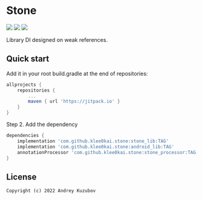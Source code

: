 # Stone

[![](https://github.com/klee0kai/stone/actions/workflows/deploy_dev.yml/badge.svg)](https://github.com/klee0kai/stone/actions/workflows/deploy_dev.yml)
[![](https://img.shields.io/badge/license-GNU_GPLv3-blue.svg?style=flat-square)](./LICENCE.md)
[![](https://jitpack.io/v/klee0kai/stone.svg)](https://jitpack.io/#klee0kai/stone)

Library DI designed on weak references.

## Quick start

Add it in your root build.gradle at the end of repositories:

``` groovy
allprojects {
    repositories {
        ...
        maven { url 'https://jitpack.io' }
    }
}
```

Step 2. Add the dependency

``` groovy
dependencies {
    implementation 'com.github.klee0kai.stone:stone_lib:TAG'
    implementation 'com.github.klee0kai.stone:android_lib:TAG'
    annotationProcessor 'com.github.klee0kai.stone:stone_processor:TAG'
}
```

## License

```
Copyright (c) 2022 Andrey Kuzubov
```
